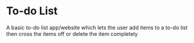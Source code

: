 # To-do List

<p>A basic to-do list app/website which lets the user add items to a to-do list then cross the items off or delete the item completely<p>
